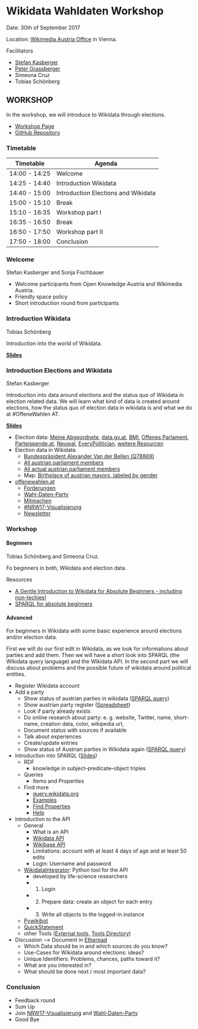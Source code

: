 # Wikidata Wahldaten Workshop

Date: 30th of September 2017

Location: [Wikimedia Austria Office](http://wikimedia.at/) in Vienna.

Facilitators
* [Stefan Kasberger](http://www.stefankasberger.at/)
* [Peter Grassberger](http://petergrassberger.com)
* Simeona Cruz
* Tobias Schönberg

## WORKSHOP

In the workshop, we will introduce to Wikidata through elections.

* [Workshop Page](http://offenewahlen.at/termine/wikidata-wahldaten-workshop/)
* [GitHub Repository](https://github.com/OKFNat/offenewahlen-wikidata)

### Timetable

| Timetable     | Agenda       |
|---------------|--------------|
| 14:00 - 14:25 | Welcome |
| 14:25 - 14:40 | Introduction Wikidata |
| 14:40 - 15:00 | Introduction Elections and Wikidata |
| 15:00 - 15:10 | Break |
| 15:10 - 16:35 | Workshop part I|
| 16:35 - 16:50 | Break |
| 16:50 - 17:50 | Workshop part II|
| 17:50 - 18:00 | Conclusion |

### Welcome

Stefan Kasberger and Sonja Fischbauer

* Welcome participants from Open Knowledge Austria and Wikimedia Austria.
* Friendly space policy
* Short introduction round from participants

### Introduction Wikidata

Tobias Schönberg

Introduction into the world of Wikidata.

**[Slides](https://commons.wikimedia.org/wiki/File:Why_Wikidata_is_amazing.pdf)**

### Introduction Elections and Wikidata

Stefan Kasberger

Introduction into data around elections and the status quo of Wikidata in election related data. We will learn what kind of data is created around elections, how the status quo of election data in wikidata is and what we do at #OffeneWahlen AT.

**[Slides](slides_introduction-elections-wikidata.pdf)**

* Election data: [Meine Abgeordnete](http://meineabgeordneten.at/), [data.gv.at](http://data.gv.at/), [BMI](http://www.bmi.gv.at/412/), [Offenes Parlament](http://offenesparlament.at/), [Parteispende.at](http://parteispende.at/), [Neuwal](http://neuwal.com/), [EveryPolitician](http://everypolitician.org/), [weitere Resourcen](http://offenewahlen.at/ressourcen)
* Election data in Wikidata
  * [Bundespräsident Alexander Van der Bellen (Q78869)](https://www.wikidata.org/wiki/Q78869)
  * [All austrian parliament members](http://tinyurl.com/yamh7md4)
  * [All actual austrian parliament members](http://tinyurl.com/y7k7fh3q)
  * Map: [Birthplace of austrian mayors, labeled by gender](http://tinyurl.com/ybq28naf)
* [offenewahlen.at](http://offenewahlen.at/)
  * [Forderungen](http://offenewahlen.at/forderungen-v1)
  * [Wahl-Daten-Party](http://offenewahlen.at/termine/wahl-daten-party/)
  * [Mitmachen](http://offenewahlen.at/mitmachen)
  * [#NRW17-Visualisierung](https://github.com/OKFNat/offenewahlen-nrw17/wiki)
  * [Newsletter](http://offenewahlen.at/newsletter)

### Workshop

#### Beginners

Tobias Schönberg and Simeona Cruz.

Fo beginners in both, Wikidata and election data.

Resources
* [A Gentle Introduction to Wikidata for Absolute Beginners - including non-techies!](https://www.youtube.com/watch?v=eVrAx3AmUvA)
* [SPARQL for absolute beginners](https://commons.wikimedia.org/wiki/File:SPARQL_for_absolute_beginners_-_CEE_conference_2017_Warsaw.pdf)

#### Advanced

For beginners in Wikidata with some basic experience around elections and/or election data.

First we will do our first edit in Wikidata, as we look for informations about parties and add them. Then we will have a short look into SPARQL (the Wikidata query language) and the Wikidata API. In the second part we will discuss about problems and the possible future of wikidata around political entities.

* Register Wikidata account
* Add a party
  * Show status of austrian parties in wikidata ([SPARQL query](http://tinyurl.com/yaup9za9))
  * Show austrian party register ([Spreadsheet](https://docs.google.com/spreadsheets/d/1plpcBuIXYEYkjGxXZYkGq2gmsxD3-Hm3qyvnif1XzM8/edit#gid=1391613793))
  * Look if party already exists
  * Do online research about party: e. g. website, Twitter, name, short-name, creation data, color, wikipedia url,
  * Document status with sources if available
  * Talk about experiences
  * Create/update entries
  * Show status of Austrian parties in Wikidata again ([SPARQL query](http://tinyurl.com/yaup9za9))
* Introduction into SPARQL ([Slides](https://hackmd.io/p/Sk-kcRhoW))
  * RDF
    * knowledge in subject–predicate–object triples
  * Queries
    * Items and Properties
  * Find more
    * [query.wikidata.org](https://query.wikidata.org/)
    * [Examples](https://www.wikidata.org/wiki/Wikidata:SPARQL_query_service/queries/examples)
    * [Find Properties](https://www.wikidata.org/wiki/Wikidata:List_of_properties)
    * [Help](https://www.wikidata.org/wiki/Wikidata:SPARQL_query_service/Wikidata_Query_Help)
* Introduction to the API
  * General
    * What is an API
    * [Wikidata API](https://www.wikidata.org/w/api.php)
    * [Wikibase API](https://www.mediawiki.org/wiki/Wikibase/API)
    * Limitations: account with at least 4 days of age and at least 50 edits
    * Login: Username and password
  * [WikidataIntegrator](https://github.com/SuLab/WikidataIntegrator): Python tool for the API
    * developed by life-science researchers
    * 1. Login
    * 2. Prepare data: create an object for each entry
    * 3. Write all objects to the logged-in instance
  * [Pywikibot](https://www.mediawiki.org/wiki/Manual:Pywikibot)
  * [QuickStatement](https://tools.wmflabs.org/wikidata-todo/quick_statements.php)
  * other Tools ([External tools](https://www.wikidata.org/wiki/Wikidata:Tools/External_tools/de), [Tools Directory](https://tools.wmflabs.org/hay/directory/#/search/wikidata))
* Discussion --> Document in [Etherpad](http://pad.okfn.org/p/OffeneWahlenAT-Wikidata)
  * Which Data should be in and which sources do you know?
  * Use-Cases for Wikidata around elections: ideas?
  * Unique Identifiers: Problems, chances, paths toward it?
  * What are you interested in?
  * What should be done next / most important data?

### Conclusion

* Feedback round
* Sum Up
* Join [NRW17-Visualisierung](https://github.com/OKFNat/offenewahlen-nrw17/wiki) and [Wahl-Daten-Party](http://offenewahlen.at/termine/wahl-daten-party/)
* Good Bye
